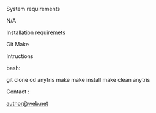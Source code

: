 System requirements

N/A

Installation requiremets

Git
Make

Intructions

bash:

git clone <link>
cd anytris
make
make install
make clean
anytris

Contact :

author@web.net
